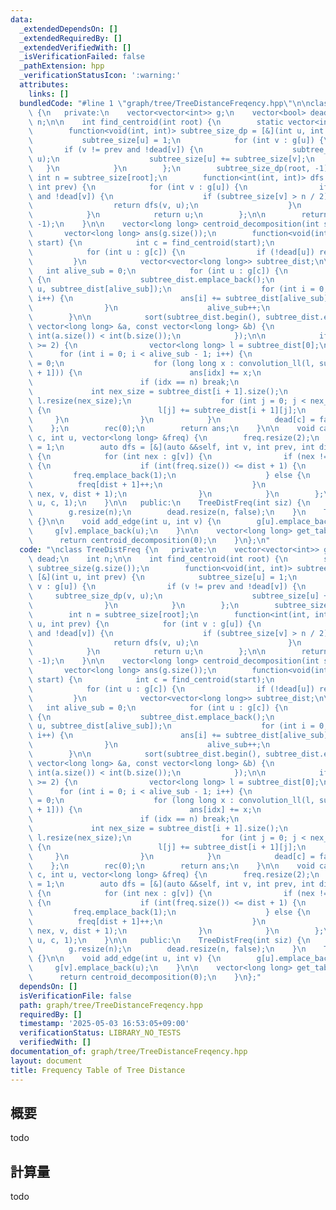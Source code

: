 ```yaml
---
data:
  _extendedDependsOn: []
  _extendedRequiredBy: []
  _extendedVerifiedWith: []
  _isVerificationFailed: false
  _pathExtension: hpp
  _verificationStatusIcon: ':warning:'
  attributes:
    links: []
  bundledCode: "#line 1 \"graph/tree/TreeDistanceFreqency.hpp\"\n\nclass TreeDistFreq\
    \ {\n   private:\n    vector<vector<int>> g;\n    vector<bool> dead;\n    int\
    \ n;\n\n    int find_centroid(int root) {\n        static vector<int> subtree_size(g.size());\n\
    \        function<void(int, int)> subtree_size_dp = [&](int u, int prev) {\n \
    \           subtree_size[u] = 1;\n            for (int v : g[u]) {\n         \
    \       if (v != prev and !dead[v]) {\n                    subtree_size_dp(v,\
    \ u);\n                    subtree_size[u] += subtree_size[v];\n             \
    \   }\n            }\n        };\n        subtree_size_dp(root, -1);\n       \
    \ int n = subtree_size[root];\n        function<int(int, int)> dfs = [&](int u,\
    \ int prev) {\n            for (int v : g[u]) {\n                if (v != prev\
    \ and !dead[v]) {\n                    if (subtree_size[v] > n / 2) {\n      \
    \                  return dfs(v, u);\n                    }\n                }\n\
    \            }\n            return u;\n        };\n\n        return dfs(root,\
    \ -1);\n    }\n\n    vector<long long> centroid_decomposition(int start) {\n \
    \       vector<long long> ans(g.size());\n        function<void(int)> rec = [&](int\
    \ start) {\n            int c = find_centroid(start);\n            dead[c] = true;\n\
    \            for (int u : g[c]) {\n                if (!dead[u]) rec(u);\n   \
    \         }\n            vector<vector<long long>> subtree_dist;\n\n         \
    \   int alive_sub = 0;\n            for (int u : g[c]) {\n                if (!dead[u])\
    \ {\n                    subtree_dist.emplace_back();\n                    calc_freq(c,\
    \ u, subtree_dist[alive_sub]);\n                    for (int i = 0; i < int(subtree_dist[alive_sub].size());\
    \ i++) {\n                        ans[i] += subtree_dist[alive_sub][i];\n    \
    \                }\n                    alive_sub++;\n                }\n    \
    \        }\n\n            sort(subtree_dist.begin(), subtree_dist.end(), [](const\
    \ vector<long long> &a, const vector<long long> &b) {\n                return\
    \ int(a.size()) < int(b.size());\n            });\n\n            if (alive_sub\
    \ >= 2) {\n                vector<long long> l = subtree_dist[0];\n          \
    \      for (int i = 0; i < alive_sub - 1; i++) {\n                    int idx\
    \ = 0;\n                    for (long long x : convolution_ll(l, subtree_dist[i\
    \ + 1])) {\n                        ans[idx] += x;\n                        idx++;\n\
    \                        if (idx == n) break;\n                    }\n       \
    \             int nex_size = subtree_dist[i + 1].size();\n                   \
    \ l.resize(nex_size);\n                    for (int j = 0; j < nex_size; j++)\
    \ {\n                        l[j] += subtree_dist[i + 1][j];\n               \
    \     }\n                }\n            }\n            dead[c] = false;\n    \
    \    };\n        rec(0);\n        return ans;\n    }\n\n    void calc_freq(int\
    \ c, int u, vector<long long> &freq) {\n        freq.resize(2);\n        freq[1]\
    \ = 1;\n        auto dfs = [&](auto &&self, int v, int prev, int dist) -> void\
    \ {\n            for (int nex : g[v]) {\n                if (nex != prev and !dead[nex])\
    \ {\n                    if (int(freq.size()) <= dist + 1) {\n               \
    \         freq.emplace_back(1);\n                    } else {\n              \
    \          freq[dist + 1]++;\n                    }\n                    self(self,\
    \ nex, v, dist + 1);\n                }\n            }\n        };\n        dfs(dfs,\
    \ u, c, 1);\n    }\n\n   public:\n    TreeDistFreq(int siz) {\n        n = siz;\n\
    \        g.resize(n);\n        dead.resize(n, false);\n    }\n    TreeDistFreq()\
    \ {}\n\n    void add_edge(int u, int v) {\n        g[u].emplace_back(v);\n   \
    \     g[v].emplace_back(u);\n    }\n\n    vector<long long> get_table() {\n  \
    \      return centroid_decomposition(0);\n    }\n};\n"
  code: "\nclass TreeDistFreq {\n   private:\n    vector<vector<int>> g;\n    vector<bool>\
    \ dead;\n    int n;\n\n    int find_centroid(int root) {\n        static vector<int>\
    \ subtree_size(g.size());\n        function<void(int, int)> subtree_size_dp =\
    \ [&](int u, int prev) {\n            subtree_size[u] = 1;\n            for (int\
    \ v : g[u]) {\n                if (v != prev and !dead[v]) {\n               \
    \     subtree_size_dp(v, u);\n                    subtree_size[u] += subtree_size[v];\n\
    \                }\n            }\n        };\n        subtree_size_dp(root, -1);\n\
    \        int n = subtree_size[root];\n        function<int(int, int)> dfs = [&](int\
    \ u, int prev) {\n            for (int v : g[u]) {\n                if (v != prev\
    \ and !dead[v]) {\n                    if (subtree_size[v] > n / 2) {\n      \
    \                  return dfs(v, u);\n                    }\n                }\n\
    \            }\n            return u;\n        };\n\n        return dfs(root,\
    \ -1);\n    }\n\n    vector<long long> centroid_decomposition(int start) {\n \
    \       vector<long long> ans(g.size());\n        function<void(int)> rec = [&](int\
    \ start) {\n            int c = find_centroid(start);\n            dead[c] = true;\n\
    \            for (int u : g[c]) {\n                if (!dead[u]) rec(u);\n   \
    \         }\n            vector<vector<long long>> subtree_dist;\n\n         \
    \   int alive_sub = 0;\n            for (int u : g[c]) {\n                if (!dead[u])\
    \ {\n                    subtree_dist.emplace_back();\n                    calc_freq(c,\
    \ u, subtree_dist[alive_sub]);\n                    for (int i = 0; i < int(subtree_dist[alive_sub].size());\
    \ i++) {\n                        ans[i] += subtree_dist[alive_sub][i];\n    \
    \                }\n                    alive_sub++;\n                }\n    \
    \        }\n\n            sort(subtree_dist.begin(), subtree_dist.end(), [](const\
    \ vector<long long> &a, const vector<long long> &b) {\n                return\
    \ int(a.size()) < int(b.size());\n            });\n\n            if (alive_sub\
    \ >= 2) {\n                vector<long long> l = subtree_dist[0];\n          \
    \      for (int i = 0; i < alive_sub - 1; i++) {\n                    int idx\
    \ = 0;\n                    for (long long x : convolution_ll(l, subtree_dist[i\
    \ + 1])) {\n                        ans[idx] += x;\n                        idx++;\n\
    \                        if (idx == n) break;\n                    }\n       \
    \             int nex_size = subtree_dist[i + 1].size();\n                   \
    \ l.resize(nex_size);\n                    for (int j = 0; j < nex_size; j++)\
    \ {\n                        l[j] += subtree_dist[i + 1][j];\n               \
    \     }\n                }\n            }\n            dead[c] = false;\n    \
    \    };\n        rec(0);\n        return ans;\n    }\n\n    void calc_freq(int\
    \ c, int u, vector<long long> &freq) {\n        freq.resize(2);\n        freq[1]\
    \ = 1;\n        auto dfs = [&](auto &&self, int v, int prev, int dist) -> void\
    \ {\n            for (int nex : g[v]) {\n                if (nex != prev and !dead[nex])\
    \ {\n                    if (int(freq.size()) <= dist + 1) {\n               \
    \         freq.emplace_back(1);\n                    } else {\n              \
    \          freq[dist + 1]++;\n                    }\n                    self(self,\
    \ nex, v, dist + 1);\n                }\n            }\n        };\n        dfs(dfs,\
    \ u, c, 1);\n    }\n\n   public:\n    TreeDistFreq(int siz) {\n        n = siz;\n\
    \        g.resize(n);\n        dead.resize(n, false);\n    }\n    TreeDistFreq()\
    \ {}\n\n    void add_edge(int u, int v) {\n        g[u].emplace_back(v);\n   \
    \     g[v].emplace_back(u);\n    }\n\n    vector<long long> get_table() {\n  \
    \      return centroid_decomposition(0);\n    }\n};"
  dependsOn: []
  isVerificationFile: false
  path: graph/tree/TreeDistanceFreqency.hpp
  requiredBy: []
  timestamp: '2025-05-03 16:53:05+09:00'
  verificationStatus: LIBRARY_NO_TESTS
  verifiedWith: []
documentation_of: graph/tree/TreeDistanceFreqency.hpp
layout: document
title: Frequency Table of Tree Distance
---
```


## 概要

todo

## 計算量
todo